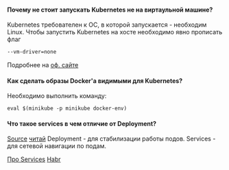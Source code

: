 #### Почему не стоит запускать Kubernetes не на виртаульной машине? 

Kubernetes требователен к ОС, в которой запускается - необходим Linux. Чтобы запустить Kubernetes на хосте необходимо 
явно прописать флаг

````bash
--vm-driver=none
````

Подробнее на [оф. сайте](https://kubernetes.io/ru/docs/setup/learning-environment/minikube/#%D1%83%D0%BA%D0%B0%D0%B7%D0%B0%D0%BD%D0%B8%D0%B5-%D0%B4%D1%80%D0%B0%D0%B9%D0%B2%D0%B5%D1%80%D0%B0-%D0%B2%D0%B8%D1%80%D1%82%D1%83%D0%B0%D0%BB%D1%8C%D0%BD%D0%BE%D0%B9-%D0%BC%D0%B0%D1%88%D0%B8%D0%BD%D1%8B)

#### Как сделать образы Docker'a видимыми для Kubernetes?

Необходимо выполнить команду:

````
eval $(minikube -p minikube docker-env)
````

#### Что такое services в чем отличие от Deployment?

[Source](https://kubernetes.io/docs/concepts/services-networking/service/#motivation)
[читай](https://matthewpalmer.net/kubernetes-app-developer/articles/service-kubernetes-example-tutorial.html#:~:text=What's%20the%20difference%20between%20a,to%20a%20set%20of%20pods.&text=Then%20our%20service%20could%20route,them%20based%20on%20their%20labels.)
Deployment - для стабилизации работы подов. Services - для сетевой навигации по подам.

[Про Services](https://kubernetes.io/ru/docs/tutorials/kubernetes-basics/expose/expose-intro/)
[Habr](https://habr.com/ru/company/ruvds/blog/438984/)